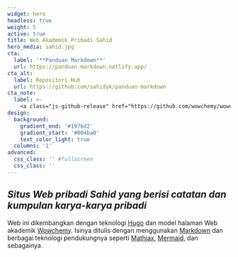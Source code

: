 ```yaml
---
widget: hero
headless: true
weight: 5
active: true
title: Web Akademik Pribadi Sahid
hero_media: sahid.jpg
cta:
  label: '**Panduan Markdown**'
  url: https://panduan-markdown.netlify.app/
cta_alt:
  label: Repositori Hub
  url: https://github.com/sahidyk/panduan-markdown
cta_note:
  label: >-
    <a class="js-github-release" href="https://github.com/wowchemy/wowchemy-hugo-themes/releases" data-repo="wowchemy/wowchemy-hugo-themes">Informasi terbaru Wowchemy<!-- V --></a><div style="text-shadow: none;"><a class="github-button" href="https://github.com/wowchemy/wowchemy-hugo-themes" data-icon="octicon-star" data-size="large" data-show-count="true" aria-label="Star">Beri Bintang model halaman Web  berbasis Hugo Wowchemy</a></div><div style="text-shadow: none;"><a class="github-button" href="https://github.com/wowchemy/starter-hugo-academic" data-icon="octicon-star" data-size="large" data-show-count="true" aria-label="Star">Beri Bintang model halaman Web  akademik berbasis Hugo Wowchemy</a></div>
design:
  background:
    gradient_end: '#1976d2'
    gradient_start: '#004ba0'
    text_color_light: true
  columns: '1' 
advanced:
  css_class: '' #fullscreen
  css_class: ''
---
```

*Situs Web pribadi Sahid yang berisi catatan dan kumpulan karya-karya pribadi*
---
Web ini dikembangkan dengan teknologi [Hugo](https://hugo.org) dan model halaman Web akademik [Wowchemy](https://wowchemy.com/hugo-themes/). Isinya ditulis dengan menggunakan [Markdown](https://panduan-markdown.netlify.app/) dan berbagai teknologi pendukungnya seperti [Mathjax](https://mathjax.org), [Mermaid](https://mermaid-js.github.io/mermaid/), dan sebagainya.
